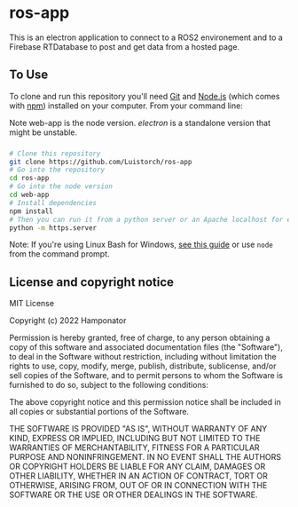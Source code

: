 

# ros-app

This is an electron application to connect to a ROS2 environement and to a Firebase
RTDatabase to post and get data from a hosted page.

## To Use

To clone and run this repository you'll need [Git](https://git-scm.com) and [Node.js](https://nodejs.org/en/download/) (which comes with [npm](http://npmjs.com)) installed on your computer. From your command line:

Note web-app is the node version. *electron* is a standalone version that might be unstable.

### 
```bash
# Clone this repository
git clone https://github.com/Luistorch/ros-app
# Go into the repository
cd ros-app
# Go into the node version
cd web-app
# Install dependencies
npm install
# Then you can run it from a python server or an Apache localhost for example
python -m https.server
```

Note: If you're using Linux Bash for Windows, [see this guide](https://www.howtogeek.com/261575/how-to-run-graphical-linux-desktop-applications-from-windows-10s-bash-shell/) or use `node` from the command prompt.

## License and copyright notice

MIT License

Copyright (c) 2022 Hamponator

Permission is hereby granted, free of charge, to any person obtaining a copy
of this software and associated documentation files (the "Software"), to deal
in the Software without restriction, including without limitation the rights
to use, copy, modify, merge, publish, distribute, sublicense, and/or sell
copies of the Software, and to permit persons to whom the Software is
furnished to do so, subject to the following conditions:

The above copyright notice and this permission notice shall be included in all
copies or substantial portions of the Software.

THE SOFTWARE IS PROVIDED "AS IS", WITHOUT WARRANTY OF ANY KIND, EXPRESS OR
IMPLIED, INCLUDING BUT NOT LIMITED TO THE WARRANTIES OF MERCHANTABILITY,
FITNESS FOR A PARTICULAR PURPOSE AND NONINFRINGEMENT. IN NO EVENT SHALL THE
AUTHORS OR COPYRIGHT HOLDERS BE LIABLE FOR ANY CLAIM, DAMAGES OR OTHER
LIABILITY, WHETHER IN AN ACTION OF CONTRACT, TORT OR OTHERWISE, ARISING FROM,
OUT OF OR IN CONNECTION WITH THE SOFTWARE OR THE USE OR OTHER DEALINGS IN THE
SOFTWARE.